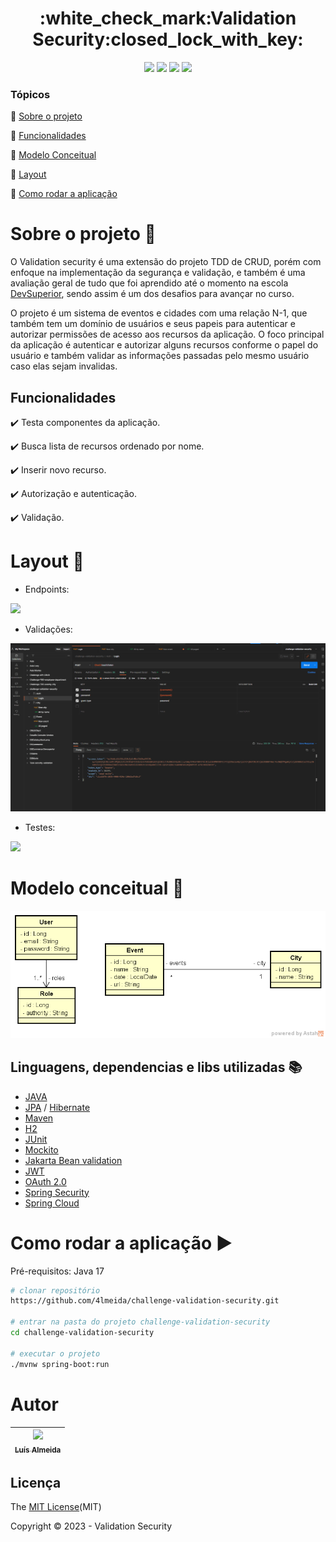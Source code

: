 <h1 align="center"> :white_check_mark:Validation Security:closed_lock_with_key: </h1>
<p align="center">
  <img src="https://img.shields.io/static/v1?label=spring&message=framework&color=blue&style=for-the-badge&logo=SPRING"/>
  <img src="https://img.shields.io/static/v1?label=Postman&message=API management&color=blue&style=for-the-badge&logo=postman"/>
  <img src="https://img.shields.io/static/v1?label=Apache&message=Dependency manager&color=blue&style=for-the-badge&logo=apache"/>
  <img src="http://img.shields.io/static/v1?label=License&message=MIT&color=green&style=for-the-badge"/>
</p>  

### Tópicos 

:small_blue_diamond: [Sobre o projeto](#Sobre-o-projeto-open_file_folder)

:small_blue_diamond: [Funcionalidades](#Funcionalidades)

:small_blue_diamond: [Modelo Conceitual](#Modelo-conceitual-page_with_curl)

:small_blue_diamond: [Layout](#Layout-mag_right)

:small_blue_diamond: [Como rodar a aplicação](#como-rodar-a-aplicação-arrow_forward)

# Sobre o projeto :open_file_folder:

O Validation security é uma extensão do projeto TDD de CRUD, porém com enfoque na implementação da segurança e validação, e também é uma avaliação geral 
de tudo que foi aprendido até o momento na escola [DevSuperior](https://devsuperior.com.br/cursos), sendo assim é um dos desafios para avançar no curso.

<p>
O projeto é um sistema de eventos e cidades com uma relação N-1, que também tem um domínio de usuários e seus papeis para autenticar e autorizar permissões de acesso aos 
recursos da aplicação. 
O foco principal da aplicação é autenticar e autorizar alguns recursos conforme o papel do usuário e também validar as informações passadas pelo mesmo usuário caso elas sejam invalidas.
</p>

## Funcionalidades

:heavy_check_mark: Testa componentes da aplicação.

:heavy_check_mark: Busca lista de recursos ordenado por nome.

:heavy_check_mark: Inserir novo recurso.

:heavy_check_mark: Autorização e autenticação. 

:heavy_check_mark: Validação. 

# Layout :mag_right:

- Endpoints:

![](https://github.com/4lmeida/challenge-validation-security/blob/main/src/assets/challenge-validation-security-endpoints.gif)

- Validações:

![](https://github.com/4lmeida/challenge-validation-security/blob/main/src/assets/challenge-validation-security-validation.gif)

- Testes:

![](https://github.com/4lmeida/challenge-validation-security/blob/main/src/assets/challenge-validation-security-tests.gif)

# Modelo conceitual :page_with_curl:
![Modelo Conceitual](https://github.com/4lmeida/challenge-validation-security/blob/main/src/assets/domain-model-validation-security.png)

## Linguagens, dependencias e libs utilizadas :books:
- [JAVA](https://www.java.com/pt-BR/)
- [JPA](https://spring.io/projects/spring-data-jpa) / [Hibernate](https://hibernate.org/)
- [Maven](https://maven.apache.org/)
- [H2](https://www.h2database.com/html/main.html)
- [JUnit](https://junit.org/junit5/)
- [Mockito](https://site.mockito.org/)
- [Jakarta Bean validation](https://beanvalidation.org)
- [JWT](https://jwt.io)
- [OAuth 2.0](https://oauth.net/2/)
- [Spring Security](https://docs.spring.io/spring-security/reference/index.html)
- [Spring Cloud](https://docs.spring.io/spring-cloud/docs/current/reference/html)

# Como rodar a aplicação :arrow_forward:

Pré-requisitos: Java 17

```bash
# clonar repositório
https://github.com/4lmeida/challenge-validation-security.git

# entrar na pasta do projeto challenge-validation-security
cd challenge-validation-security

# executar o projeto
./mvnw spring-boot:run
```
# Autor

| [<img src="https://avatars.githubusercontent.com/u/93017964?v=4" width=115><br><sub>Luís Almeida</sub>](https://github.com/4lmeida) |
| :---: |

## Licença 

The [MIT License](https://github.com/4lmeida/challenge-validation-security/blob/main/License)(MIT)

Copyright :copyright: 2023 - Validation Security
